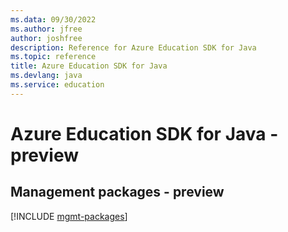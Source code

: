 ```yaml
---
ms.data: 09/30/2022
ms.author: jfree
author: joshfree
description: Reference for Azure Education SDK for Java
ms.topic: reference
title: Azure Education SDK for Java
ms.devlang: java
ms.service: education
---
```

# Azure Education SDK for Java - preview

## Management packages - preview
[!INCLUDE [mgmt-packages](education-mgmt-index.md)]